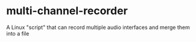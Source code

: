 # multi-channel-recorder
A Linux "script" that can record multiple audio interfaces and merge them into a file
